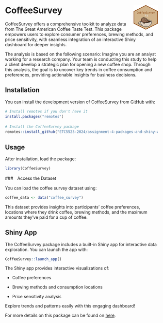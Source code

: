 
<!-- README.md is generated from README.Rmd. Please edit that file -->

# CoffeeSurvey <img src="man/figures/CoffeeSurvey.png" align="right" height="80" width="80" alt="" />

CoffeeSurvey offers a comprehensive toolkit to analyze data from The
Great American Coffee Taste Test. This package empowers users to explore
consumer preferences, brewing methods, and price sensitivity, with
seamless integration of an interactive Shiny dashboard for deeper
insights.

The analysis is based on the following scenario: Imagine you are an
analyst working for a research company. Your team is conducting this
study to help a client develop a strategic plan for opening a new coffee
shop. Through this analysis, the goal is to uncover key trends in coffee
consumption and preferences, providing actionable insights for business
decisions.

## Installation

You can install the development version of CoffeeSurvey from
[GitHub](https://github.com/ETC5523-2024/assignment-4-packages-and-shiny-apps-wlai0012)
with:

``` r
# Install remotes if you don't have it
install.packages("remotes")

# Install the CoffeeSurvey package
remotes::install_github("ETC5523-2024/assignment-4-packages-and-shiny-apps-wlai0012", subdir = "CoffeeSurvey")
```

## Usage

After installation, load the package:

``` r
library(CoffeeSurvey)
```

\###　Access the Dataset

You can load the coffee survey dataset using:

``` r
coffee_data <- data("coffee_survey")
```

This dataset provides insights into participants’ coffee preferences,
locations where they drink coffee, brewing methods, and the maximum
amounts they’ve paid for a cup of coffee.

## Shiny App

The CoffeeSurvey package includes a built-in Shiny app for interactive
data exploration. You can launch the app with:

``` r
CoffeeSurvey::launch_app()
```

The Shiny app provides interactive visualizations of:

- Coffee preferences

- Brewing methods and consumption locations

- Price sensitivity analysis

Explore trends and patterns easily with this engaging dashboard!

For more details on this package can be found on [here]().
